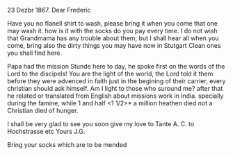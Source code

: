  23 Dezbr 1867.
Dear Frederic

Have you no flanell shirt to wash, please bring it when you come that one may wash it. how is it with the socks do you pay every time. I do not wish that Grandmama has any trouble about them; but I shall hear all when you come, bring also the dirty things you may have now in Stutgart Clean ones you shall find here.

Papa had the mission Stunde here to day, he spoke first on the words of the Lord to the discipels! You are the light of the world, the Lord told it them before they were advenced in faith just in the begining of their carrier, every christian should ask himself. Am I light to those who suround me? after that he related or translated from English about missions work in India. specially during the famine, while 1 and half <1 1/2>* a million heathen died not a Christian died of hunger.

I shall be very glad to see you soon give my love to Tante A. C. to Hochstrasse etc
 Yours J.G.

Bring your socks which are to be mended
